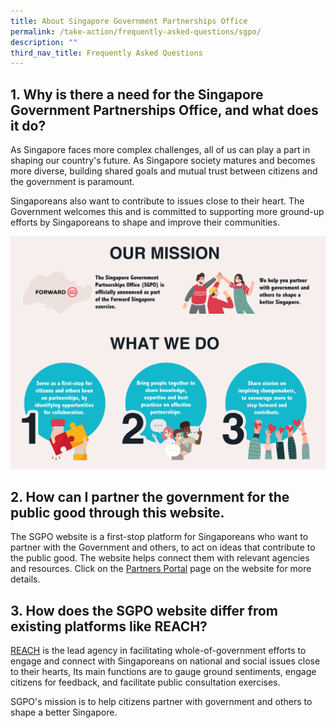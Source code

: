 ```yaml
---
title: About Singapore Government Partnerships Office
permalink: /take-action/frequently-asked-questions/sgpo/
description: ""
third_nav_title: Frequently Asked Questions
---
```

## 1. Why is there a need for the Singapore Government Partnerships Office, and what does it do? 

As Singapore faces more complex challenges, all of us can play a part in shaping our country's future. As Singapore society matures and becomes more diverse, building shared goals and mutual trust between citizens and the government is paramount. 

Singaporeans also want to contribute to issues close to their heart. The Government welcomes this and is committed to supporting more ground-up efforts by Singaporeans to shape and improve their communities.

![Singapore Government Partnerships Office](/images/About%20SGPO/sgpo-ourmission_1500.png)

## 2. How can I partner the government for the public good through this website. 

The SGPO website is a first-stop platform for Singaporeans who want to partner with the Government and others, to act on ideas that contribute to the public good. The website helps connect them with relevant agencies and resources. Click on the [Partners Portal](https://www.sg/take-action/partnersportal/) page on the website for more details. 

## 3. How does the SGPO website differ from existing platforms like REACH? 

[REACH](https://www.reach.gov.sg/) is the lead agency in facilitating whole-of-government efforts to engage and connect with Singaporeans on national and social issues close to their hearts, Its main functions are to gauge ground sentiments, engage citizens for feedback, and facilitate public consultation exercises. 

SGPO's mission is to help citizens partner with government and others to shape a better Singapore. 